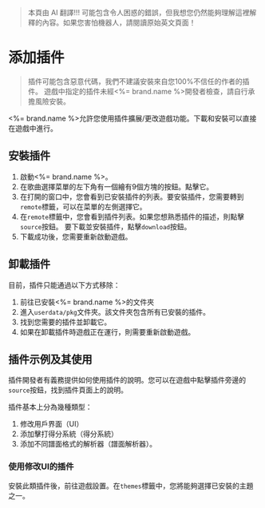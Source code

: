 > 本頁由 AI 翻譯!!! 可能包含令人困惑的錯誤，但我想您仍然能夠理解這裡解釋的內容。如果您害怕機器人，請閱讀原始英文頁面！

# 添加插件
> 插件可能包含惡意代碼，我們不建議安裝來自您100%不信任的作者的插件。
> 遊戲中指定的插件未經<%= brand.name %>開發者檢查，請自行承擔風險安裝。

<%= brand.name %>允許您使用插件擴展/更改遊戲功能。下載和安裝可以直接在遊戲中進行。

## 安裝插件
1. 啟動<%= brand.name %>。
2. 在歌曲選擇菜單的左下角有一個繪有9個方塊的按鈕。點擊它。
3. 在打開的窗口中，您會看到已安裝插件的列表。要安裝插件，您需要轉到`remote`標籤，可以在菜單的左側選擇它。
4. 在`remote`標籤中，您會看到插件列表。如果您想熟悉插件的描述，則點擊`source`按鈕。
   要下載並安裝插件，點擊`download`按鈕。
5. 下載成功後，您需要重新啟動遊戲。

## 卸載插件
目前，插件只能通過以下方式移除：
1. 前往已安裝<%= brand.name %>的文件夾
2. 進入`userdata/pkg`文件夾。該文件夾包含所有已安裝的插件。
3. 找到您需要的插件並卸載它。
4. 如果在卸載插件時遊戲正在運行，則需要重新啟動遊戲。

## 插件示例及其使用
插件開發者有義務提供如何使用插件的說明。您可以在遊戲中點擊插件旁邊的`source`按鈕，找到插件頁面上的說明。

插件基本上分為幾種類型：
1. 修改用戶界面（UI）
2. 添加擊打得分系統（得分系統）
3. 添加不同譜面格式的解析器（譜面解析器）。

### 使用修改UI的插件
安裝此類插件後，前往遊戲設置。在`themes`標籤中，您將能夠選擇已安裝的主題之一。
